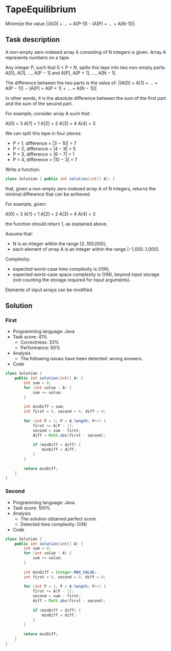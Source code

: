 # TapeEquilibrium

Minimize the value |(A[0] + ... + A[P-1]) - (A[P] + ... + A[N-1])|.

## Task description

A non-empty zero-indexed array A consisting of N integers is given. Array A represents numbers on a tape.

Any integer P, such that 0 < P < N, splits this tape into two non-empty parts: A[0], A[1], ..., A[P − 1] and A[P], A[P + 1], ..., A[N − 1].

The difference between the two parts is the value of: |(A[0] + A[1] + ... + A[P − 1]) − (A[P] + A[P + 1] + ... + A[N − 1])|

In other words, it is the absolute difference between the sum of the first part and the sum of the second part.

For example, consider array A such that:

  A[0] = 3  A[1] = 1  A[2] = 2  A[3] = 4  A[4] = 3

We can split this tape in four places:

* P = 1, difference = |3 − 10| = 7 
* P = 2, difference = |4 − 9| = 5 
* P = 3, difference = |6 − 7| = 1 
* P = 4, difference = |10 − 3| = 7 

Write a function:

```java
class Solution { public int solution(int[] A); }
```

that, given a non-empty zero-indexed array A of N integers, returns the minimal difference that can be achieved.

For example, given:

  A[0] = 3  A[1] = 1  A[2] = 2  A[3] = 4  A[4] = 3

the function should return 1, as explained above.

Assume that:

* N is an integer within the range [2..100,000];
* each element of array A is an integer within the range [−1,000..1,000].

Complexity:

* expected worst-case time complexity is O(N);
* expected worst-case space complexity is O(N), beyond input storage (not counting the storage required for input arguments).

Elements of input arrays can be modified.

## Solution

### First

* Programming language: Java
* Task score: 41%
  - Correctness: 33%
  - Performance: 50%
* Analysis
  - The following issues have been detected: wrong answers.
* Code

```java
class Solution {
    public int solution(int[] A) {
        int sum = 0;
        for (int value : A) {
            sum += value;
        }
        
        int minDiff = sum;
        int first = 0, second = 0, diff = 0;
        
        for (int P = 1; P < A.length; P++) {
            first += A[P - 1];
            second = sum - first;
            diff = Math.abs(first - second);
            
            if (minDiff > diff) {
                minDiff = diff;   
            }
        }
        
        return minDiff;
    }
}
```

### Second 

* Programming language: Java
* Task score: 100%
* Analysis
  - The solution obtained perfect score.
  - Detected time complexity: O(N)
* Code

```java
class Solution {
    public int solution(int[] A) {
        int sum = 0;
        for (int value : A) {
            sum += value;
        }
        
        int minDiff = Integer.MAX_VALUE;
        int first = 0, second = 0, diff = 0;
        
        for (int P = 1; P < A.length; P++) {
            first += A[P - 1];
            second = sum - first;
            diff = Math.abs(first - second);
            
            if (minDiff > diff) {
                minDiff = diff;   
            }
        }
        
        return minDiff;
    }
}
```

